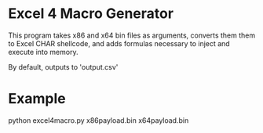 # Excel 4 Macro Generator

This program takes x86 and x64 bin files as arguments, converts them them to Excel CHAR shellcode, and adds formulas necessary to inject and execute into memory.

By default, outputs to 'output.csv'

# Example

python excel4macro.py x86payload.bin x64payload.bin

